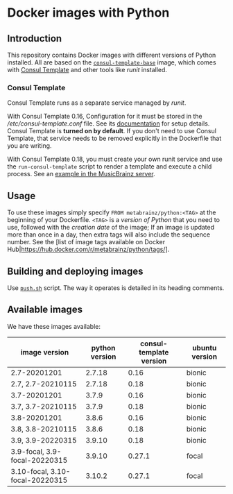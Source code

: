 # Docker images with Python

## Introduction

This repository contains Docker images with different versions of Python installed. All are based on the 
[`consul-template-base`](https://hub.docker.com/r/metabrainz/consul-template-base/) image, which comes with
[Consul Template](https://github.com/hashicorp/consul-template) and other tools like *runit* installed.

### Consul Template

Consul Template runs as a separate service managed by *runit*.

With Consul Template 0.16, Configuration for it must be stored in the */etc/consul-template.conf* file. See its
[documentation](https://github.com/hashicorp/consul-template) for setup details.
Consul Template is **turned on by default**. If you don't
need to use Consul Template, that service needs to be removed explicitly in the Dockerfile that you are
writing.

With Consul Template 0.18, you must create your own runit service and use the `run-consul-template`
script to render a template and execute a child process. See an 
[example in the MusicBrainz server](https://github.com/metabrainz/musicbrainz-server/tree/master/docker/musicbrainz-website).

## Usage

To use these images simply specify `FROM metabrainz/python:<TAG>` at the beginning of your Dockerfile.
`<TAG>` is a *version of Python* that you need to use, followed with the *creation date* of the image;
If an image is updated more than once in a day, then extra tags will also include the sequence number.
See the [list of image tags available on Docker Hub|https://hub.docker.com/r/metabrainz/python/tags/].

## Building and deploying images

Use [`push.sh`](push.sh) script.  The way it operates is detailed in its heading comments.

## Available images

We have these images available:

image version | python version | consul-template version | ubuntu version
----|----|----|----
2.7-20201201 | 2.7.18 | 0.16 | bionic
2.7, 2.7-20210115 | 2.7.18 | 0.18 | bionic
3.7-20201201 | 3.7.9 | 0.16 | bionic
3.7, 3.7-20210115 | 3.7.9 | 0.18 | bionic
3.8-20201201 | 3.8.6 | 0.16 | bionic
3.8, 3.8-20210115 | 3.8.6 | 0.18 | bionic
3.9, 3.9-20220315 | 3.9.10 | 0.18 | bionic
3.9-focal, 3.9-focal-20220315 | 3.9.10 | 0.27.1 | focal
3.10-focal, 3.10-focal-20220315 | 3.10.2 | 0.27.1 | focal
